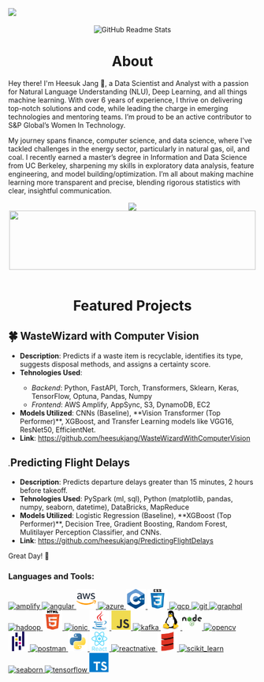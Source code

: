 
<img src="https://camo.githubusercontent.com/8a1ff1540e31e071d6a673cac28fe9f7f2907db6ca5374c910ce2b9cbfc5495f/68747470733a2f2f6b6f6d617265762e636f6d2f67687076632f3f757365726e616d653d617273687361687a6164?raw=true" >

<p align="center">
<!--  <img width="100px" src="https://res.cloudinary.com/anuraghazra/image/upload/v1594908242/logo_ccswme.svg" align="center" alt="GitHub Readme Stats" /> -->
<!--  <img width="100px" src="https://img.icons8.com/?size=100&id=ECMoRI9OnXkc&format=png&color=000000?raw=true" align="center" alt="GitHub Readme Stats" /> -->
 <img width="100px" src="https://github.com/user-attachments/assets/d7fef0b2-f2f9-4bd5-a050-fb39990f35f7?raw=true" align="center" alt="GitHub Readme Stats" />
<!--  <img width="50px" src="https://media.tenor.com/ujEy3X11-m8AAAAi/modular-festival-modular.gif?raw=true" align="center" alt="GitHub Readme Stats" /> -->
<!--  <img width="100px" src="https://media.tenor.com/IJfX2DlG2AEAAAAi/curiouspiyuesh-piyueshmodi.gif?raw=true" align="center" alt="GitHub Readme Stats" /> -->
</p>

<h1 align="center">About</h1>
<p align="left">Hey there! I'm Heesuk Jang 👋, a Data Scientist and Analyst with a passion for Natural Language Understanding (NLU), Deep Learning, and all things machine learning. With over 6 years of experience, I thrive on delivering top-notch solutions and code, while leading the charge in emerging technologies and mentoring teams. I’m proud to be an active contributor to S&P Global’s Women In Technology.

My journey spans finance, computer science, and data science, where I’ve tackled challenges in the energy sector, particularly in natural gas, oil, and coal. I recently earned a master’s degree in Information and Data Science from UC Berkeley, sharpening my skills in exploratory data analysis, feature engineering, and model building/optimization. I’m all about making machine learning more transparent and precise, blending rigorous statistics with clear, insightful communication.
</p>

<div align="center">
<!--     <img src="https://media1.tenor.com/m/Z_Ah8rkdZ4YAAAAC/walking-code.gif?raw=true" width="100" height="200"> -->
    <img src="https://media.tenor.com/IF2JdxzmyN4AAAAi/coding-girl.gif?raw=true" align="center">
</div>
<div align="center">
    <img src="https://github.com/arshsahzad/arshsahzad/blob/master/assets/gifs/snake.svg?raw=true" width="500" height="120" align="center" >
</div>
<br/>
<h1 align="center">Featured Projects</h1>
<!--     ### Demo -->
<!-- *   Donut Vertical Chart layout
[![Top Langs](https://github-readme-stats.vercel.app/api/top-langs/?username=anuraghazra\&layout=donut-vertical)](https://github.com/anuraghazra/github-readme-stats) -->
<div>
 <h2 align="left"><span style="font-size: 24px;">🍀</span>  WasteWizard with Computer Vision</h2>
 <ul>
  <li><strong>Description</strong>: Predicts if a waste item is recyclable, identifies its type, suggests disposal methods, and assigns a certainty score.</li>
  <li><strong>Tehnologies Used</strong>:</li>
   <ul>
    <li><i>Backend</i>: Python, FastAPI, Torch, Transformers, Sklearn, Keras, TensorFlow, Optuna, Pandas, Numpy</li>
    <li><i>Frontend</i>: AWS Amplify, AppSync, S3, DynamoDB, EC2</li>  
   </ul>
  <li><strong>Models Utilized</strong>: CNNs (Baseline), **Vision Transformer (Top Performer)**, XGBoost, and Transfer Learning models like VGG16, ResNet50, EfficientNet.</li>
  <li><strong>Link</strong>: <a href="https://github.com/heesukjang/WasteWizardWithComputerVision" target="_blank">https://github.com/heesukjang/WasteWizardWithComputerVision</a></li>
</div>
  
<div>
<h2 align="left"><span style="font-size: 4px;">✈️ </span>  Predicting Flight Delays</h2>
<ul>
 <li><strong>Description</strong>: Predicts departure delays greater than 15 minutes, 2 hours before takeoff.</li>
 <li><strong>Tehnologies Used</strong>: PySpark (ml, sql), Python (matplotlib, pandas, numpy, seaborn, datetime), DataBricks, MapReduce</li>
 <li><strong>Models Utilized</strong>: Logistic Regression (Baseline), **XGBoost (Top Performer)**, Decision Tree, Gradient Boosting, Random Forest, Mulitilayer Perception Classifier, and CNNs.</li>
 <li><strong>Link</strong>: <a href="https://github.com/heesukjang/PredictingFlightDelays" target="_blank">https://github.com/heesukjang/PredictingFlightDelays</a></li>
</div>




Great Day! 🚀

<h3 align="left">Languages and Tools:</h3>
<p align="left"> <a href="https://aws.amazon.com/amplify/" target="_blank" rel="noreferrer"> <img src="https://docs.amplify.aws/assets/logo-dark.svg" alt="amplify" width="40" height="40"/> </a> <a href="https://angular.io" target="_blank" rel="noreferrer"> <img src="https://angular.io/assets/images/logos/angular/angular.svg" alt="angular" width="40" height="40"/> </a> <a href="https://aws.amazon.com" target="_blank" rel="noreferrer"> <img src="https://raw.githubusercontent.com/devicons/devicon/master/icons/amazonwebservices/amazonwebservices-original-wordmark.svg" alt="aws" width="40" height="40"/> </a> <a href="https://azure.microsoft.com/en-in/" target="_blank" rel="noreferrer"> <img src="https://www.vectorlogo.zone/logos/microsoft_azure/microsoft_azure-icon.svg" alt="azure" width="40" height="40"/> </a> <a href="https://www.w3schools.com/cpp/" target="_blank" rel="noreferrer"> <img src="https://raw.githubusercontent.com/devicons/devicon/master/icons/cplusplus/cplusplus-original.svg" alt="cplusplus" width="40" height="40"/> </a> <a href="https://www.w3schools.com/css/" target="_blank" rel="noreferrer"> <img src="https://raw.githubusercontent.com/devicons/devicon/master/icons/css3/css3-original-wordmark.svg" alt="css3" width="40" height="40"/> </a> <a href="https://cloud.google.com" target="_blank" rel="noreferrer"> <img src="https://www.vectorlogo.zone/logos/google_cloud/google_cloud-icon.svg" alt="gcp" width="40" height="40"/> </a> <a href="https://git-scm.com/" target="_blank" rel="noreferrer"> <img src="https://www.vectorlogo.zone/logos/git-scm/git-scm-icon.svg" alt="git" width="40" height="40"/> </a> <a href="https://graphql.org" target="_blank" rel="noreferrer"> <img src="https://www.vectorlogo.zone/logos/graphql/graphql-icon.svg" alt="graphql" width="40" height="40"/> </a> <a href="https://hadoop.apache.org/" target="_blank" rel="noreferrer"> <img src="https://www.vectorlogo.zone/logos/apache_hadoop/apache_hadoop-icon.svg" alt="hadoop" width="40" height="40"/> </a> <a href="https://www.w3.org/html/" target="_blank" rel="noreferrer"> <img src="https://raw.githubusercontent.com/devicons/devicon/master/icons/html5/html5-original-wordmark.svg" alt="html5" width="40" height="40"/> </a> <a href="https://ionicframework.com" target="_blank" rel="noreferrer"> <img src="https://upload.wikimedia.org/wikipedia/commons/d/d1/Ionic_Logo.svg" alt="ionic" width="40" height="40"/> </a> <a href="https://www.java.com" target="_blank" rel="noreferrer"> <img src="https://raw.githubusercontent.com/devicons/devicon/master/icons/java/java-original.svg" alt="java" width="40" height="40"/> </a> <a href="https://developer.mozilla.org/en-US/docs/Web/JavaScript" target="_blank" rel="noreferrer"> <img src="https://raw.githubusercontent.com/devicons/devicon/master/icons/javascript/javascript-original.svg" alt="javascript" width="40" height="40"/> </a> <a href="https://kafka.apache.org/" target="_blank" rel="noreferrer"> <img src="https://www.vectorlogo.zone/logos/apache_kafka/apache_kafka-icon.svg" alt="kafka" width="40" height="40"/> </a> <a href="https://www.linux.org/" target="_blank" rel="noreferrer"> <img src="https://raw.githubusercontent.com/devicons/devicon/master/icons/linux/linux-original.svg" alt="linux" width="40" height="40"/> </a> <a href="https://nodejs.org" target="_blank" rel="noreferrer"> <img src="https://raw.githubusercontent.com/devicons/devicon/master/icons/nodejs/nodejs-original-wordmark.svg" alt="nodejs" width="40" height="40"/> </a> <a href="https://opencv.org/" target="_blank" rel="noreferrer"> <img src="https://www.vectorlogo.zone/logos/opencv/opencv-icon.svg" alt="opencv" width="40" height="40"/> </a> <a href="https://pandas.pydata.org/" target="_blank" rel="noreferrer"> <img src="https://raw.githubusercontent.com/devicons/devicon/2ae2a900d2f041da66e950e4d48052658d850630/icons/pandas/pandas-original.svg" alt="pandas" width="40" height="40"/> </a> <a href="https://postman.com" target="_blank" rel="noreferrer"> <img src="https://www.vectorlogo.zone/logos/getpostman/getpostman-icon.svg" alt="postman" width="40" height="40"/> </a> <a href="https://www.python.org" target="_blank" rel="noreferrer"> <img src="https://raw.githubusercontent.com/devicons/devicon/master/icons/python/python-original.svg" alt="python" width="40" height="40"/> </a> <a href="https://reactjs.org/" target="_blank" rel="noreferrer"> <img src="https://raw.githubusercontent.com/devicons/devicon/master/icons/react/react-original-wordmark.svg" alt="react" width="40" height="40"/> </a> <a href="https://reactnative.dev/" target="_blank" rel="noreferrer"> <img src="https://reactnative.dev/img/header_logo.svg" alt="reactnative" width="40" height="40"/> </a> <a href="https://www.scala-lang.org" target="_blank" rel="noreferrer"> <img src="https://raw.githubusercontent.com/devicons/devicon/master/icons/scala/scala-original.svg" alt="scala" width="40" height="40"/> </a> <a href="https://scikit-learn.org/" target="_blank" rel="noreferrer"> <img src="https://upload.wikimedia.org/wikipedia/commons/0/05/Scikit_learn_logo_small.svg" alt="scikit_learn" width="40" height="40"/> </a> <a href="https://seaborn.pydata.org/" target="_blank" rel="noreferrer"> <img src="https://seaborn.pydata.org/_images/logo-mark-lightbg.svg" alt="seaborn" width="40" height="40"/> </a> <a href="https://www.tensorflow.org" target="_blank" rel="noreferrer"> <img src="https://www.vectorlogo.zone/logos/tensorflow/tensorflow-icon.svg" alt="tensorflow" width="40" height="40"/> </a> <a href="https://www.typescriptlang.org/" target="_blank" rel="noreferrer"> <img src="https://raw.githubusercontent.com/devicons/devicon/master/icons/typescript/typescript-original.svg" alt="typescript" width="40" height="40"/> </a> </p>



